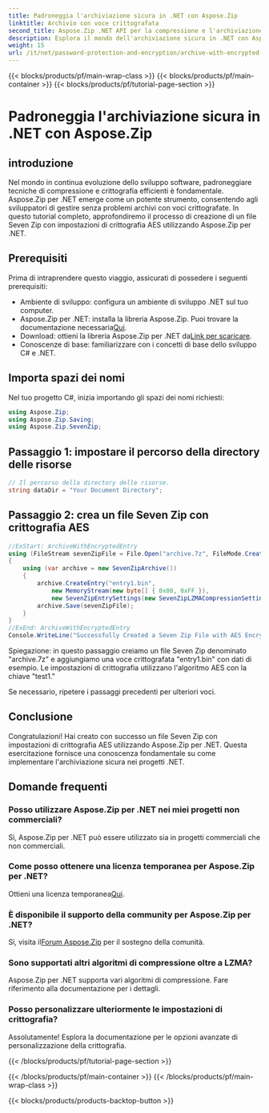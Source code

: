 ```yaml
---
title: Padroneggia l'archiviazione sicura in .NET con Aspose.Zip
linktitle: Archivio con voce crittografata
second_title: Aspose.Zip .NET API per la compressione e l'archiviazione dei file
description: Esplora il mondo dell'archiviazione sicura in .NET con Aspose.Zip. Crea file Seven Zip con crittografia AES senza sforzo. Migliora le tue capacità di sviluppo ora!
weight: 15
url: /it/net/password-protection-and-encryption/archive-with-encrypted-entry/
---
```


{{< blocks/products/pf/main-wrap-class >}}
{{< blocks/products/pf/main-container >}}
{{< blocks/products/pf/tutorial-page-section >}}

# Padroneggia l'archiviazione sicura in .NET con Aspose.Zip


## introduzione

Nel mondo in continua evoluzione dello sviluppo software, padroneggiare tecniche di compressione e crittografia efficienti è fondamentale. Aspose.Zip per .NET emerge come un potente strumento, consentendo agli sviluppatori di gestire senza problemi archivi con voci crittografate. In questo tutorial completo, approfondiremo il processo di creazione di un file Seven Zip con impostazioni di crittografia AES utilizzando Aspose.Zip per .NET.

## Prerequisiti

Prima di intraprendere questo viaggio, assicurati di possedere i seguenti prerequisiti:

- Ambiente di sviluppo: configura un ambiente di sviluppo .NET sul tuo computer.
-  Aspose.Zip per .NET: installa la libreria Aspose.Zip. Puoi trovare la documentazione necessaria[Qui](https://reference.aspose.com/zip/net/).
-  Download: ottieni la libreria Aspose.Zip per .NET da[Link per scaricare](https://releases.aspose.com/zip/net/).
- Conoscenze di base: familiarizzare con i concetti di base dello sviluppo C# e .NET.

## Importa spazi dei nomi

Nel tuo progetto C#, inizia importando gli spazi dei nomi richiesti:

```csharp
using Aspose.Zip;
using Aspose.Zip.Saving;
using Aspose.Zip.SevenZip;
```

## Passaggio 1: impostare il percorso della directory delle risorse

```csharp
// Il percorso della directory delle risorse.
string dataDir = "Your Document Directory";
```

## Passaggio 2: crea un file Seven Zip con crittografia AES

```csharp
//ExStart: ArchiveWithEncryptedEntry
using (FileStream sevenZipFile = File.Open("archive.7z", FileMode.Create))
{
    using (var archive = new SevenZipArchive())
    {
        archive.CreateEntry("entry1.bin", 
            new MemoryStream(new byte[] { 0x00, 0xFF }), 
            new SevenZipEntrySettings(new SevenZipLZMACompressionSettings(), new SevenZipAESEncryptionSettings("test1")));
        archive.Save(sevenZipFile);
    }
}
//ExEnd: ArchiveWithEncryptedEntry
Console.WriteLine("Successfully Created a Seven Zip File with AES Encryption Settings");
```

Spiegazione: in questo passaggio creiamo un file Seven Zip denominato "archive.7z" e aggiungiamo una voce crittografata "entry1.bin" con dati di esempio. Le impostazioni di crittografia utilizzano l'algoritmo AES con la chiave "test1."

Se necessario, ripetere i passaggi precedenti per ulteriori voci.

## Conclusione

Congratulazioni! Hai creato con successo un file Seven Zip con impostazioni di crittografia AES utilizzando Aspose.Zip per .NET. Questa esercitazione fornisce una conoscenza fondamentale su come implementare l'archiviazione sicura nei progetti .NET.

## Domande frequenti

### Posso utilizzare Aspose.Zip per .NET nei miei progetti non commerciali?
Sì, Aspose.Zip per .NET può essere utilizzato sia in progetti commerciali che non commerciali.

### Come posso ottenere una licenza temporanea per Aspose.Zip per .NET?
 Ottieni una licenza temporanea[Qui](https://purchase.aspose.com/temporary-license/).

### È disponibile il supporto della community per Aspose.Zip per .NET?
 Sì, visita il[Forum Aspose.Zip](https://forum.aspose.com/c/zip/37) per il sostegno della comunità.

### Sono supportati altri algoritmi di compressione oltre a LZMA?
Aspose.Zip per .NET supporta vari algoritmi di compressione. Fare riferimento alla documentazione per i dettagli.

### Posso personalizzare ulteriormente le impostazioni di crittografia?
Assolutamente! Esplora la documentazione per le opzioni avanzate di personalizzazione della crittografia.


{{< /blocks/products/pf/tutorial-page-section >}}

{{< /blocks/products/pf/main-container >}}
{{< /blocks/products/pf/main-wrap-class >}}

{{< blocks/products/products-backtop-button >}}

